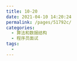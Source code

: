 ```yaml
---
title: 10-20
date: 2021-04-10 14:20:24
permalink: /pages/51792c/
categories:
  - 算法和数据结构
  - 程序员面试
tags:
  - 
---
```

